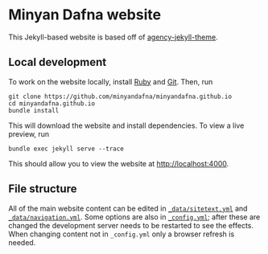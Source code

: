 # Minyan Dafna website

This Jekyll-based website is based off of [agency-jekyll-theme](https://github.com/raviriley/agency-jekyll-theme).

## Local development

To work on the website locally, install [Ruby](https://www.ruby-lang.org/en/documentation/installation/) and [Git](https://git-scm.com/book/en/v2/Getting-Started-Installing-Git). Then, run

    git clone https://github.com/minyandafna/minyandafna.github.io
    cd minyandafna.github.io
    bundle install

This will download the website and install dependencies. To view a live preview, run

    bundle exec jekyll serve --trace

This should allow you to view the website at [http://localhost:4000](http://localhost:4000).

## File structure

All of the main website content can be edited in [`_data/sitetext.yml`](_data/sitetext.yml) and [`_data/navigation.yml`](_data/navigation.yml). Some options are also in [`_config.yml`](_config.yml); after these are changed the development server needs to be restarted to see the effects. When changing content not in `_config.yml` only a browser refresh is needed.
